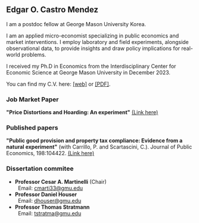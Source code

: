 ## Edgar O. Castro Mendez

I am a postdoc fellow at George Mason University Korea.

I am an applied micro-economist specializing in public economics and market interventions. I employ laboratory and field experiments, alongside observational data, to provide insights and draw policy implications for real-world problems.

I received my Ph.D in Economics from the Interdisciplinary Center for Economic Science at George Mason University in December 2023.

You can find my C.V. here: [[web]](https://ecastrom.github.io/cv/cv) or [[PDF]](https://drive.google.com/file/d/14Q2V_9fIHtX4CvBdCw6HVwxmuQJ7eViJ/view?usp=drive_link).

### Job Market Paper

**"Price Distortions and Hoarding: An experiment\"** [(Link here)](https://drive.google.com/file/d/14KfuyY0jWgYsuD6m6OXHnyTfOOa-PAyA/view?usp=drive_link)

### Published papers

**"Public good provision and property tax compliance: Evidence from a natural experiment\"** (with Carrillo, P. and Scartascini, C.). Journal of Public Economics, 198:104422. [(Link here)](https://doi.org/10.1016/j.jpubeco.2021.104422)


### Dissertation commitee
-   **Professor Cesar A. Martinelli** (Chair)\
&nbsp; Email: [cmarti33@gmu.edu](mailto:cmarti33@gmu.edu)
-   **Professor Daniel Houser** \
&nbsp; Email: <dhouser@gmu.edu>
-   **Professor Thomas Stratmann**\
&nbsp; Email: <tstratma@gmu.edu>
